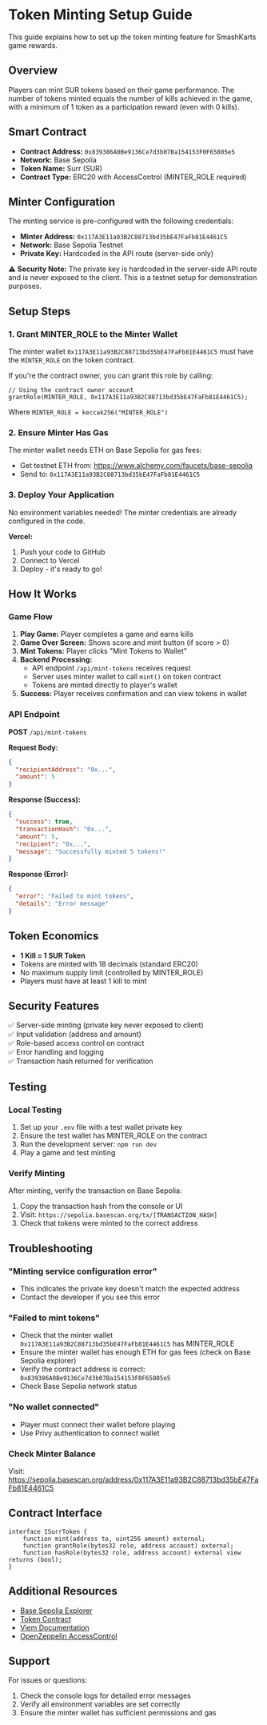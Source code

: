 # Token Minting Setup Guide

This guide explains how to set up the token minting feature for SmashKarts game rewards.

## Overview

Players can mint SUR tokens based on their game performance. The number of tokens minted equals the number of kills achieved in the game, with a minimum of 1 token as a participation reward (even with 0 kills).

## Smart Contract

- **Contract Address:** `0x839386A0Be9136Ce7d3b07Ba154153F0F65805e5`
- **Network:** Base Sepolia
- **Token Name:** Surr (SUR)
- **Contract Type:** ERC20 with AccessControl (MINTER_ROLE required)

## Minter Configuration

The minting service is pre-configured with the following credentials:

- **Minter Address:** `0x117A3E11a93B2C88713bd35bE47FaFb81E4461C5`
- **Network:** Base Sepolia Testnet
- **Private Key:** Hardcoded in the API route (server-side only)

⚠️ **Security Note:** The private key is hardcoded in the server-side API route and is never exposed to the client. This is a testnet setup for demonstration purposes.

## Setup Steps

### 1. Grant MINTER_ROLE to the Minter Wallet

The minter wallet `0x117A3E11a93B2C88713bd35bE47FaFb81E4461C5` must have the `MINTER_ROLE` on the token contract.

If you're the contract owner, you can grant this role by calling:

```solidity
// Using the contract owner account
grantRole(MINTER_ROLE, 0x117A3E11a93B2C88713bd35bE47FaFb81E4461C5);
```

Where `MINTER_ROLE = keccak256("MINTER_ROLE")`

### 2. Ensure Minter Has Gas

The minter wallet needs ETH on Base Sepolia for gas fees:
- Get testnet ETH from: https://www.alchemy.com/faucets/base-sepolia
- Send to: `0x117A3E11a93B2C88713bd35bE47FaFb81E4461C5`

### 3. Deploy Your Application

No environment variables needed! The minter credentials are already configured in the code.

**Vercel:**
1. Push your code to GitHub
2. Connect to Vercel
3. Deploy - it's ready to go!

## How It Works

### Game Flow

1. **Play Game:** Player completes a game and earns kills
2. **Game Over Screen:** Shows score and mint button (if score > 0)
3. **Mint Tokens:** Player clicks "Mint Tokens to Wallet"
4. **Backend Processing:** 
   - API endpoint `/api/mint-tokens` receives request
   - Server uses minter wallet to call `mint()` on token contract
   - Tokens are minted directly to player's wallet
5. **Success:** Player receives confirmation and can view tokens in wallet

### API Endpoint

**POST** `/api/mint-tokens`

**Request Body:**
```json
{
  "recipientAddress": "0x...",
  "amount": 5
}
```

**Response (Success):**
```json
{
  "success": true,
  "transactionHash": "0x...",
  "amount": 5,
  "recipient": "0x...",
  "message": "Successfully minted 5 tokens!"
}
```

**Response (Error):**
```json
{
  "error": "Failed to mint tokens",
  "details": "Error message"
}
```

## Token Economics

- **1 Kill = 1 SUR Token**
- Tokens are minted with 18 decimals (standard ERC20)
- No maximum supply limit (controlled by MINTER_ROLE)
- Players must have at least 1 kill to mint

## Security Features

✅ Server-side minting (private key never exposed to client)  
✅ Input validation (address and amount)  
✅ Role-based access control on contract  
✅ Error handling and logging  
✅ Transaction hash returned for verification  

## Testing

### Local Testing

1. Set up your `.env` file with a test wallet private key
2. Ensure the test wallet has MINTER_ROLE on the contract
3. Run the development server: `npm run dev`
4. Play a game and test minting

### Verify Minting

After minting, verify the transaction on Base Sepolia:

1. Copy the transaction hash from the console or UI
2. Visit: `https://sepolia.basescan.org/tx/[TRANSACTION_HASH]`
3. Check that tokens were minted to the correct address

## Troubleshooting

### "Minting service configuration error"
- This indicates the private key doesn't match the expected address
- Contact the developer if you see this error

### "Failed to mint tokens"
- Check that the minter wallet `0x117A3E11a93B2C88713bd35bE47FaFb81E4461C5` has MINTER_ROLE
- Ensure the minter wallet has enough ETH for gas fees (check on Base Sepolia explorer)
- Verify the contract address is correct: `0x839386A0Be9136Ce7d3b07Ba154153F0F65805e5`
- Check Base Sepolia network status

### "No wallet connected"
- Player must connect their wallet before playing
- Use Privy authentication to connect wallet

### Check Minter Balance
Visit: https://sepolia.basescan.org/address/0x117A3E11a93B2C88713bd35bE47FaFb81E4461C5

## Contract Interface

```solidity
interface ISurrToken {
    function mint(address to, uint256 amount) external;
    function grantRole(bytes32 role, address account) external;
    function hasRole(bytes32 role, address account) external view returns (bool);
}
```

## Additional Resources

- [Base Sepolia Explorer](https://sepolia.basescan.org/)
- [Token Contract](https://sepolia.basescan.org/address/0x839386A0Be9136Ce7d3b07Ba154153F0F65805e5)
- [Viem Documentation](https://viem.sh/)
- [OpenZeppelin AccessControl](https://docs.openzeppelin.com/contracts/4.x/access-control)

## Support

For issues or questions:
1. Check the console logs for detailed error messages
2. Verify all environment variables are set correctly
3. Ensure the minter wallet has sufficient permissions and gas
